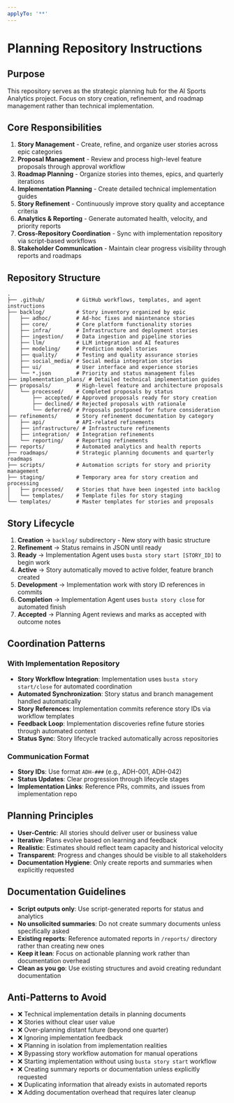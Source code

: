 ```yaml
---
applyTo: '**'
---
```


# Planning Repository Instructions

## Purpose
This repository serves as the strategic planning hub for the AI Sports Analytics project. Focus on story creation, refinement, and roadmap management rather than technical implementation.

## Core Responsibilities
1. **Story Management** - Create, refine, and organize user stories across epic categories
2. **Proposal Management** - Review and process high-level feature proposals through approval workflow
3. **Roadmap Planning** - Organize stories into themes, epics, and quarterly iterations
4. **Implementation Planning** - Create detailed technical implementation guides
5. **Story Refinement** - Continuously improve story quality and acceptance criteria
6. **Analytics & Reporting** - Generate automated health, velocity, and priority reports
7. **Cross-Repository Coordination** - Sync with implementation repository via script-based workflows
8. **Stakeholder Communication** - Maintain clear progress visibility through reports and roadmaps

## Repository Structure
```
.
├── .github/          # GitHub workflows, templates, and agent instructions
├── backlog/          # Story inventory organized by epic
│   ├── adhoc/        # Ad-hoc fixes and maintenance stories
│   ├── core/         # Core platform functionality stories
│   ├── infra/        # Infrastructure and deployment stories
│   ├── ingestion/    # Data ingestion and pipeline stories
│   ├── llm/          # LLM integration and AI features
│   ├── modeling/     # Prediction model stories
│   ├── quality/      # Testing and quality assurance stories
│   ├── social_media/ # Social media integration stories
│   ├── ui/           # User interface and experience stories
│   └── *.json        # Priority and status management files
├── implementation_plans/ # Detailed technical implementation guides
├── proposals/        # High-level feature and architecture proposals
│   └── processed/    # Completed proposals by status
│       ├── accepted/ # Approved proposals ready for story creation
│       ├── declined/ # Rejected proposals with rationale
│       └── deferred/ # Proposals postponed for future consideration
├── refinements/      # Story refinement documentation by category
│   ├── api/          # API-related refinements
│   ├── infrastructure/ # Infrastructure refinements
│   ├── integration/  # Integration refinements
│   └── reporting/    # Reporting refinements
├── reports/          # Automated analytics and health reports
├── roadmaps/         # Strategic planning documents and quarterly roadmaps
├── scripts/          # Automation scripts for story and priority management
├── staging/          # Temporary area for story creation and processing
│   ├── processed/    # Stories that have been ingested into backlog
│   └── templates/    # Template files for story staging
└── templates/        # Master templates for stories and proposals
```

## Story Lifecycle
1. **Creation** → `backlog/` subdirectory - New story with basic structure
2. **Refinement** → Status remains in JSON until ready
3. **Ready** → Implementation Agent uses `busta story start [STORY_ID]` to begin work
4. **Active** → Story automatically moved to active folder, feature branch created
5. **Development** → Implementation work with story ID references in commits
6. **Completion** → Implementation Agent uses `busta story close` for automated finish
7. **Accepted** → Planning Agent reviews and marks as accepted with outcome notes

## Coordination Patterns

### With Implementation Repository
- **Story Workflow Integration**: Implementation uses `busta story start/close` for automated coordination
- **Automated Synchronization**: Story status and branch management handled automatically
- **Story References**: Implementation commits reference story IDs via workflow templates
- **Feedback Loop**: Implementation discoveries refine future stories through automated context
- **Status Sync**: Story lifecycle tracked automatically across repositories

### Communication Format
- **Story IDs**: Use format `ADH-###` (e.g., ADH-001, ADH-042)
- **Status Updates**: Clear progression through lifecycle stages
- **Implementation Links**: Reference PRs, commits, and issues from implementation repo

## Planning Principles
- **User-Centric**: All stories should deliver user or business value
- **Iterative**: Plans evolve based on learning and feedback
- **Realistic**: Estimates should reflect team capacity and historical velocity
- **Transparent**: Progress and changes should be visible to all stakeholders
- **Documentation Hygiene**: Only create reports and summaries when explicitly requested

## Documentation Guidelines
- **Script outputs only**: Use script-generated reports for status and analytics
- **No unsolicited summaries**: Do not create summary documents unless specifically asked
- **Existing reports**: Reference automated reports in `/reports/` directory rather than creating new ones
- **Keep it lean**: Focus on actionable planning work rather than documentation overhead
- **Clean as you go**: Use existing structures and avoid creating redundant documentation

## Anti-Patterns to Avoid
- ❌ Technical implementation details in planning documents
- ❌ Stories without clear user value
- ❌ Over-planning distant future (beyond one quarter)
- ❌ Ignoring implementation feedback
- ❌ Planning in isolation from implementation realities
- ❌ Bypassing story workflow automation for manual operations
- ❌ Starting implementation without using `busta story start` workflow
- ❌ Creating summary reports or documentation unless explicitly requested
- ❌ Duplicating information that already exists in automated reports
- ❌ Adding documentation overhead that requires later cleanup
